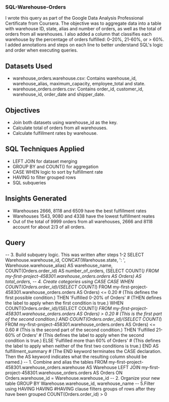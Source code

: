 ### SQL-Warehouse-Orders
I wrote this query as part of the Google Data Analysis Professional Certificate from Coursera. The objective was to aggregate data into a table with warehouse ID, state, alias and number of orders, as well as the total of orders from all warehouses. I also added a column that classifies each warehouse by the percentage of orders fulfilled: 0–20%, 21-60%, or > 60%. I added annotations and steps on each line to better understand SQL's logic and order when executing queries. 

## Datasets Used
- warehouse_orders.warehouse.csv: Contains warehouse_id, warehouse_alias, maximum_capacity, employee_total and state.
- warehouse_orders.orders.csv: Contains order_id, customer_id, warehouse_id, order_date and shipper_date.

 ## Objectives
- Join both datasets using warehouse_id as the key.
- Calculate total of orders from all warehouses.
- Calculate fulfillment rates by warehouse.

## SQL Techniques Applied
- LEFT JOIN for dataset merging
- GROUP BY and COUNT() for aggregation
- CASE WHEN logic to sort by fulfillment rate
- HAVING to filter grouped rows
- SQL subqueries

 ## Insights Generated
- Warehouses 2666, 8118 and 6509 have the best fulfillment rates
- Warehouses 1543, 9080 and 4338 have the lowest fulfillment reates
- Out of the total of 9999 orders from all warehouses, 2666 and 8118 account for about 2/3 of all orders.

## Query
-- 3. Build subquery logic. This was written after steps 1-2
SELECT
  Warehouse.warehouse_id,
  CONCAT(Warehouse.state, ': ', Warehouse.warehouse_alias) AS warehouse_name,
  COUNT(Orders.order_id) AS number_of_orders,
  (SELECT COUNT(*) FROM my-first-project-458301.warehouse_orders.orders AS Orders) AS total_orders,
-- 4. Create categories using CASE
  CASE
    WHEN COUNT(Orders.order_id)/(SELECT COUNT(*) FROM my-first-project-458301.warehouse_orders.orders AS Orders) <= 0.20 # (This defines the first possible condition.)
    THEN 'Fulfilled 0-20% of Orders' # (THEN defines the label to apply when the first condition is true.)
    WHEN COUNT(Orders.order_id)/(SELECT COUNT(*) FROM my-first-project-458301.warehouse_orders.orders AS Orders) > 0.20 # (This is the first part of the second condition.)
    AND COUNT(Orders.order_id)/(SELECT COUNT(*) FROM my-first-project-458301.warehouse_orders.orders AS Orders) <= 0.60 # (This is the second part of the second condition.)
    THEN 'Fulfilled 21-60% of Orders' # (This defines the label to apply when the second condition is true.)
    ELSE 'Fulfilled more than 60% of Orders' # (This defines the label to apply when neither of the first two conditions is true.)
    END AS fulfillment_summary # (The END keyword terminates the CASE declaration. Then the AS keyword indicates what the resulting column should be named.)
-- 1. Combine and alias the tables
FROM my-first-project-458301.warehouse_orders.warehouse AS Warehouse
LEFT JOIN my-first-project-458301.warehouse_orders.orders AS Orders
ON Orders.warehouse_id = Warehouse.warehouse_id
-- 2. Organize your new table
GROUP BY
  Warehouse.warehouse_id,
  warehouse_name
-- 5.Filter using HAVING
HAVING #HAVING clause filters groups of rows after they have been grouped
  COUNT(Orders.order_id) > 0
